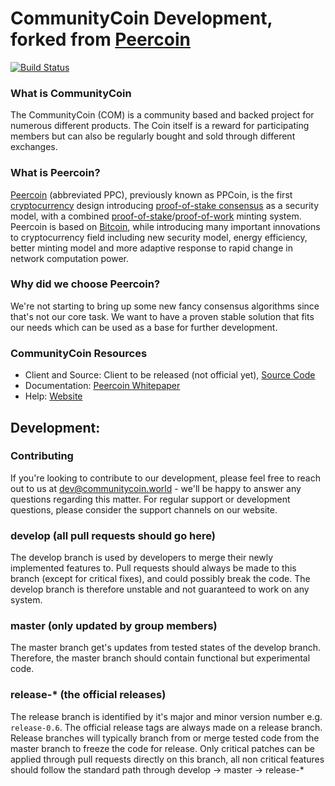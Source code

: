 CommunityCoin Development, forked from [Peercoin](https://peercoin.net)
==================================

[![Build Status](https://travis-ci.org/CommunityCoinDev/COM.svg?branch=master)](https://travis-ci.org/CommunityCoinDev/COM)

### What is CommunityCoin
The CommunityCoin (COM) is a community based and backed project for numerous different products. The Coin itself is a reward for participating members but can also be regularly bought and sold through different exchanges.

### What is Peercoin?
[Peercoin](https://peercoin.net) (abbreviated PPC), previously known as PPCoin, is the first [cryptocurrency](https://en.wikipedia.org/wiki/Cryptocurrency) design introducing [proof-of-stake consensus](https://peercoin.net/resources.html#whitepaper) as a security model, with a combined [proof-of-stake](https://peercoin.net/resources.html#whitepaper)/[proof-of-work](https://en.wikipedia.org/wiki/Proof-of-work_system) minting system. Peercoin is based on [Bitcoin](https://bitcoin.org), while introducing many important innovations to cryptocurrency field including new security model, energy efficiency, better minting model and more adaptive response to rapid change in network computation power.

### Why did we choose Peercoin?
We're not starting to bring up some new fancy consensus algorithms since that's not our core task. We want to have a proven stable solution that fits our needs which can be used as a base for further development.

### CommunityCoin Resources
* Client and Source: Client to be released (not official yet), [Source Code](https://github.com/CommunityCoinDev/COM)
* Documentation: [Peercoin Whitepaper](https://peercoin.net/resources.html#whitepaper)
* Help: 
[Website](https://www.communitycoin.world)

## Development:
### Contributing
If you're looking to contribute to our development, please feel free to reach out to us at [dev@communitycoin.world](dev@communitycoin.world) - we'll be happy to answer any questions regarding this matter. For regular support or development questions, please consider the support channels on our website.

### develop (all pull requests should go here)
The develop branch is used by developers to merge their newly implemented features to.
Pull requests should always be made to this branch (except for critical fixes), and could possibly break the code.
The develop branch is therefore unstable and not guaranteed to work on any system.

### master (only updated by group members)
The master branch get's updates from tested states of the develop branch.
Therefore, the master branch should contain functional but experimental code.

### release-* (the official releases)
The release branch is identified by it's major and minor version number e.g. `release-0.6`.
The official release tags are always made on a release branch.
Release branches will typically branch from or merge tested code from the master branch to freeze the code for release.
Only critical patches can be applied through pull requests directly on this branch, all non critical features should follow the standard path through develop -> master -> release-*
